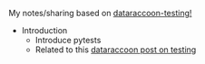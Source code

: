 My notes/sharing based on [dataraccoon-testing!](https://www.dataraccoon.com/knowledge/)

* Introduction 
	* Introduce pytests 
	* Related to this [dataraccoon post on testing](https://www.dataraccoon.com/knowledge/testing)